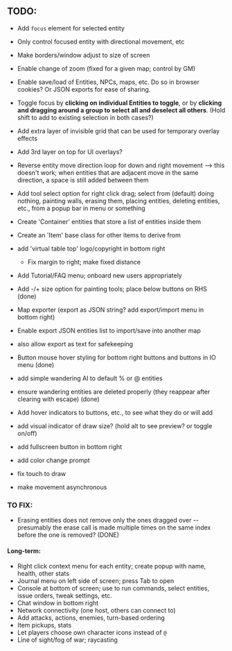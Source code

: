 ## TODO: 
* Add `focus` element for selected entity
* Only control focused entity with directional movement, etc
* Make borders/window adjust to size of screen
* Enable change of zoom (fixed for a given map; control by GM)
* Enable save/load of Entities, NPCs, maps, etc. Do so in browser cookies? Or JSON exports for ease of sharing.
* Toggle focus by **clicking on individual Entities to toggle**, or by **clicking and dragging around a group to select all and deselect all others**. (Hold shift to add to existing selection in both cases?)

* Add extra layer of invisible <span> grid that can be used for temporary overlay effects
* Add 3rd layer on top for UI overlays?
* Reverse entity move direction loop for down and right movement --> this doesn't work; when entities that are adjacent move in the same direction, a space is still added between them

* Add tool select option for right click drag; select from (default) doing nothing, painting walls, erasing them, placing entities, deleting entities, etc., from a popup bar in menu or something
* Create 'Container' entities that store a list of entities inside them
* Create an 'Item' base class for other items to derive from
* add 'virtual table top' logo/copyright in bottom right
    * Fix margin to right; make fixed distance
* Add Tutorial/FAQ menu; onboard new users appropriately

* Add -/+ size option for painting tools; place below buttons on RHS (done)
* Map exporter (export as JSON string? add export/import menu in bottom right)
* Enable export JSON entities list to import/save into another map
* also allow export as text for safekeeping

* Button mouse hover styling for bottom right buttons and buttons in IO menu (done)
* add simple wandering AI to default % or @ entities
* ensure wandering entities are deleted properly (they reappear after clearing with escape) (done)
* Add hover indicators to buttons, etc., to see what they do or will add
* add visual indicator of draw size? (hold alt to see preview? or toggle on/off)
* add fullscreen button in bottom right
* add color change prompt
* fix touch to draw
* make movement asynchronous

### TO FIX:
* Erasing entities does not remove only the ones dragged over -- presumably the erase call is made multiple times on the same index before the one is removed? (DONE)

#### Long-term:
* Right click context menu for each entity; create popup with name, health, other stats
* Journal menu on left side of screen; press Tab to open
* Console at bottom of screen; use to run commands, select entities, issue orders, tweak settings, etc.
* Chat window in bottom right
* Network connectivity (one host, others can connect to)
* Add attacks, actions, enemies, turn-based ordering
* Item pickups, stats
* Let players choose own character icons instead of `@`
* Line of sight/fog of war; raycasting
